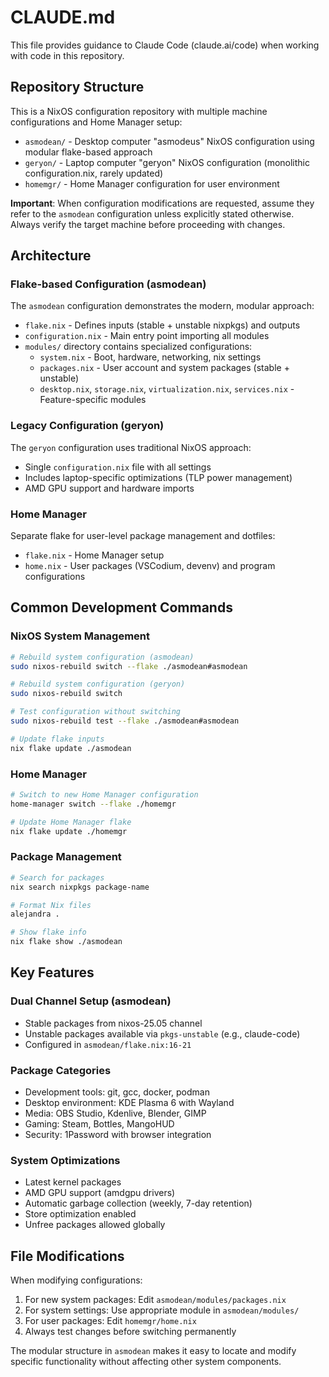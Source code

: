 # CLAUDE.md

This file provides guidance to Claude Code (claude.ai/code) when working with code in this repository.

## Repository Structure

This is a NixOS configuration repository with multiple machine configurations and Home Manager setup:

- `asmodean/` - Desktop computer "asmodeus" NixOS configuration using modular flake-based approach
- `geryon/` - Laptop computer "geryon" NixOS configuration (monolithic configuration.nix, rarely updated)
- `homemgr/` - Home Manager configuration for user environment

**Important**: When configuration modifications are requested, assume they refer to the `asmodean` configuration unless explicitly stated otherwise. Always verify the target machine before proceeding with changes.

## Architecture

### Flake-based Configuration (asmodean)
The `asmodean` configuration demonstrates the modern, modular approach:
- `flake.nix` - Defines inputs (stable + unstable nixpkgs) and outputs
- `configuration.nix` - Main entry point importing all modules
- `modules/` directory contains specialized configurations:
  - `system.nix` - Boot, hardware, networking, nix settings
  - `packages.nix` - User account and system packages (stable + unstable)
  - `desktop.nix`, `storage.nix`, `virtualization.nix`, `services.nix` - Feature-specific modules

### Legacy Configuration (geryon)
The `geryon` configuration uses traditional NixOS approach:
- Single `configuration.nix` file with all settings
- Includes laptop-specific optimizations (TLP power management)
- AMD GPU support and hardware imports

### Home Manager
Separate flake for user-level package management and dotfiles:
- `flake.nix` - Home Manager setup
- `home.nix` - User packages (VSCodium, devenv) and program configurations

## Common Development Commands

### NixOS System Management
```bash
# Rebuild system configuration (asmodean)
sudo nixos-rebuild switch --flake ./asmodean#asmodean

# Rebuild system configuration (geryon)
sudo nixos-rebuild switch

# Test configuration without switching
sudo nixos-rebuild test --flake ./asmodean#asmodean

# Update flake inputs
nix flake update ./asmodean
```

### Home Manager
```bash
# Switch to new Home Manager configuration
home-manager switch --flake ./homemgr

# Update Home Manager flake
nix flake update ./homemgr
```

### Package Management
```bash
# Search for packages
nix search nixpkgs package-name

# Format Nix files
alejandra .

# Show flake info
nix flake show ./asmodean
```

## Key Features

### Dual Channel Setup (asmodean)
- Stable packages from nixos-25.05 channel
- Unstable packages available via `pkgs-unstable` (e.g., claude-code)
- Configured in `asmodean/flake.nix:16-21`

### Package Categories
- Development tools: git, gcc, docker, podman
- Desktop environment: KDE Plasma 6 with Wayland
- Media: OBS Studio, Kdenlive, Blender, GIMP
- Gaming: Steam, Bottles, MangoHUD
- Security: 1Password with browser integration

### System Optimizations
- Latest kernel packages
- AMD GPU support (amdgpu drivers)
- Automatic garbage collection (weekly, 7-day retention)
- Store optimization enabled
- Unfree packages allowed globally

## File Modifications

When modifying configurations:
1. For new system packages: Edit `asmodean/modules/packages.nix`
2. For system settings: Use appropriate module in `asmodean/modules/`
3. For user packages: Edit `homemgr/home.nix`
4. Always test changes before switching permanently

The modular structure in `asmodean` makes it easy to locate and modify specific functionality without affecting other system components.